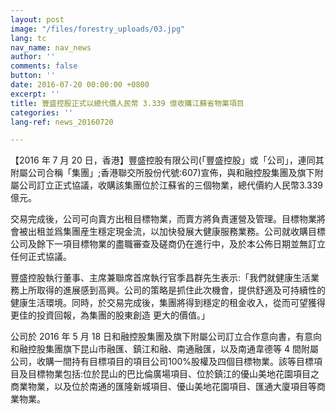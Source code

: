 ```yaml
---
layout: post
image: "/files/forestry_uploads/03.jpg"
lang: tc
nav_name: nav_news
author: ''
comments: false
button: ''
date: 2016-07-20 00:00:00 +0800
excerpt: ''
title: 豐盛控股正式以總代價人民幣 3.339 億收購江蘇省物業項目
categories: ''
lang-ref: news_20160720

---
```

【2016 年 7 月 20 日，香港】豐盛控股有限公司(「豐盛控股」或「公司」，連同其附屬公司合稱「集團」;香港聯交所股份代號:607)宣佈，與和融控股集團及旗下附屬公司訂立正式協議，收購該集團位於江蘇省的三個物業，總代價約人民幣3.339億元。

交易完成後，公司可向賣方出租目標物業，而賣方將負責運營及管理。目標物業將會被出租並爲集團産生穩定現金流，以加快發展大健康服務業務。公司就收購目標公司及餘下一項目標物業的盡職審查及磋商仍在進行中，及於本公佈日期並無訂立任何正式協議。

豐盛控股執行董事、主席兼聯席首席執行官季昌群先生表示:「我們就健康生活業務上所取得的進展感到高興。公司的策略是抓住此次機會，提供舒適及可持續性的健康生活環境。同時，於交易完成後，集團將得到穩定的租金收入，從而可望獲得更佳的投資回報，為集團的股東創造 更大的價值。」

公司於 2016 年 5 月 18 日和融控股集團及旗下附屬公司訂立合作意向書，有意向和融控股集團旗下昆山市融匯、鎮江和融、南通融匯，以及南通韋德等 4 間附屬公司，收購一間持有目標項目的項目公司100%股權及四個目標物業。該等目標項目及目標物業包括:位於昆山的巴比倫廣場項目、位於鎮江的優山美地花園項目之商業物業，以及位於南通的匯隆新城項目、優山美地花園項目、匯通大廈項目等商業物業。